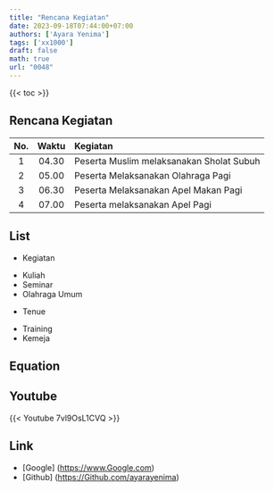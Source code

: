 ```yaml
---
title: "Rencana Kegiatan"
date: 2023-09-18T07:44:00+07:00
authors: ['Ayara Yenima']
tags: ['xx1000']
draft: false
math: true
url: "0048"
---
```

{{< toc >}}

## Rencana Kegiatan
No. | Waktu | Kegiatan
:-: | :-:| :-
1| 04.30 | Peserta Muslim melaksanakan Sholat Subuh
2| 05.00 | Peserta Melaksanakan Olahraga Pagi
3| 06.30 | Peserta Melaksanakan Apel Makan Pagi
4| 07.00 | Peserta melaksanakan Apel Pagi

## List
+ Kegiatan
 - Kuliah
 - Seminar
 - Olahraga Umum
+ Tenue
 - Training
 - Kemeja

## Equation


## Youtube
{{< Youtube 7vl9OsL1CVQ >}}

## Link
+ [Google] (https://www.Google.com)
+ [Github] (https://Github.com/ayarayenima)

